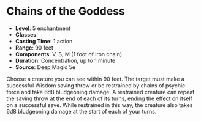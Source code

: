 # Chains of the Goddess

- **Level**: 5 enchantment
- **Classes**: 
- **Casting Time**: 1 action
- **Range**: 90 feet
- **Components**: V, S, M (1 foot of iron chain)
- **Duration**: Concentration, up to 1 minute
- **Source**: Deep Magic 5e

Choose a creature you can see within 90 feet. The target must make a successful Wisdom saving throw or be restrained by chains of psychic force and take 6d8 bludgeoning damage. A restrained creature can repeat the saving throw at the end of each of its turns, ending the effect on itself on a successful save. While restrained in this way, the creature also takes 6d8 bludgeoning damage at the start of each of your turns.

